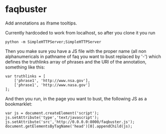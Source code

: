 faqbuster
=========

Add annotations as iframe tooltips.

Currently hardcoded to work from localhost, so after you clone it you run

    python -m SimpleHTTPServer;SimpleHTTPServer

Then you make sure you have a JS file with the proper name (all non alphanumericals in pathname of faq you want to bust replaced by '-') which defines the truthlinks array of phrases and the URI of the annotation, something like this:

    var truthlinks = [
        ['phrase1', 'http://www.nsa.gov'],
        ['phrase1', 'http://www.nasa.gov']
    ];

And then you run, in the page you want to bust, the following JS as a bookmarklet:

    var js = document.createElement('script'); js.setAttribute('type','text/javascript'); js.setAttribute('src','http://0.0.0.0:8000/faqbuster.js'); document.getElementsByTagName('head')[0].appendChild(js);
